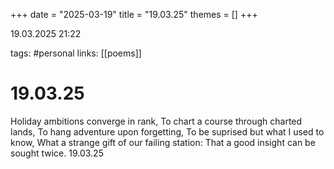 +++
date = "2025-03-19"
title = "19.03.25"
themes = []
+++

19.03.2025 21:22

tags: #personal
links: [[poems]]

# 19.03.25

Holiday ambitions converge in rank,
To chart a course through charted lands,
To hang adventure upon forgetting,
To be suprised but what I used to know,
What a strange gift of our failing station:
That a good insight can be sought twice.
19.03.25

